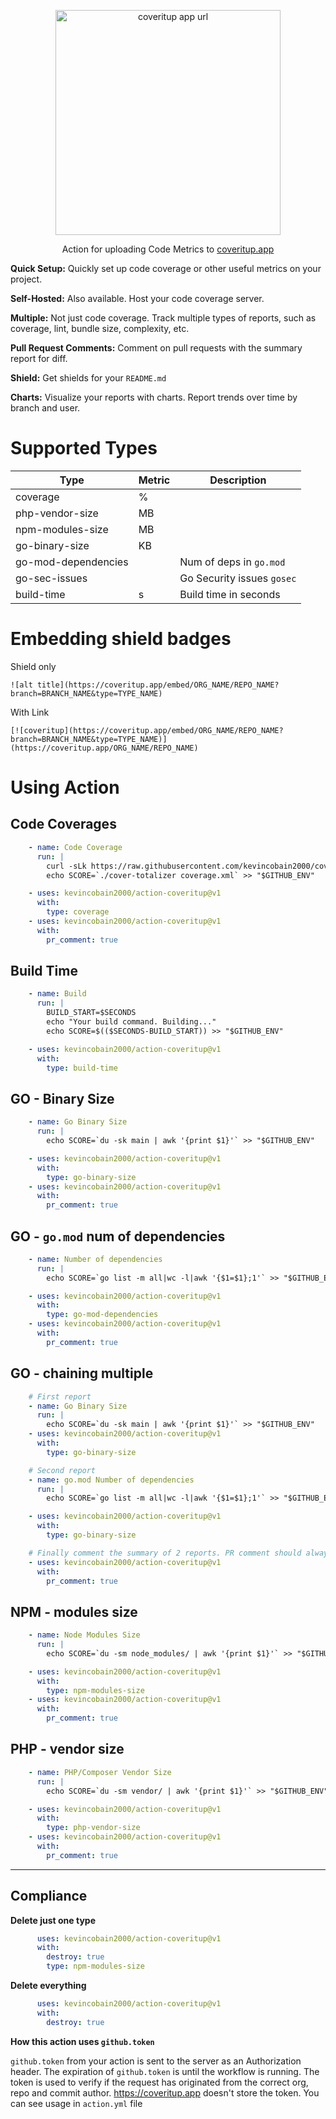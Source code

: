<p align="center">
  <a href="https://coveritup.app">
    <img alt="coveritup app url" src="https://imgur.com/oz9s2zt.png" width="360">
  </a>
</p>
<p align="center">
  Action for uploading Code Metrics to <a href="https://coveritup.app">coveritup.app</a>
</p>

**Quick Setup:** Quickly set up code coverage or other useful metrics on your project.

**Self-Hosted:** Also available. Host your code coverage server.

**Multiple:** Not just code coverage. Track multiple types of reports, such as coverage, lint, bundle size, complexity, etc.

**Pull Request Comments:** Comment on pull requests with the summary report for diff.

**Shield:** Get shields for your `README.md`

**Charts:** Visualize your reports with charts. Report trends over time by branch and user.

# Supported Types

| Type                | Metric | Description                |
|---------------------|--------|----------------------------|
| coverage            | %      |                            |
| php-vendor-size     | MB     |                            |
| npm-modules-size    | MB     |                            |
| go-binary-size      | KB     |                            |
| go-mod-dependencies |        | Num of deps in `go.mod`    |
| go-sec-issues       |        | Go Security issues `gosec` |
| build-time          | s      | Build time in seconds      |


# Embedding shield badges

Shield only

```
![alt title](https://coveritup.app/embed/ORG_NAME/REPO_NAME?branch=BRANCH_NAME&type=TYPE_NAME)
```

With Link

```
[![coveritup](https://coveritup.app/embed/ORG_NAME/REPO_NAME?branch=BRANCH_NAME&type=TYPE_NAME)](https://coveritup.app/ORG_NAME/REPO_NAME)
```

# Using Action

## Code Coverages

```yaml
    - name: Code Coverage
      run: |
        curl -sLk https://raw.githubusercontent.com/kevincobain2000/cover-totalizer/master/install.sh | sh
        echo SCORE=`./cover-totalizer coverage.xml` >> "$GITHUB_ENV"

    - uses: kevincobain2000/action-coveritup@v1
      with:
        type: coverage
    - uses: kevincobain2000/action-coveritup@v1
      with:
        pr_comment: true
```

## Build Time

```yaml
    - name: Build
      run: |
        BUILD_START=$SECONDS
        echo "Your build command. Building..."
        echo SCORE=$(($SECONDS-BUILD_START)) >> "$GITHUB_ENV"

    - uses: kevincobain2000/action-coveritup@v1
      with:
        type: build-time
```

## GO - Binary Size

```yaml
    - name: Go Binary Size
      run: |
        echo SCORE=`du -sk main | awk '{print $1}'` >> "$GITHUB_ENV"

    - uses: kevincobain2000/action-coveritup@v1
      with:
        type: go-binary-size
    - uses: kevincobain2000/action-coveritup@v1
      with:
        pr_comment: true
```

## GO - `go.mod` num of dependencies

```yaml
    - name: Number of dependencies
      run: |
        echo SCORE=`go list -m all|wc -l|awk '{$1=$1};1'` >> "$GITHUB_ENV"

    - uses: kevincobain2000/action-coveritup@v1
      with:
        type: go-mod-dependencies
    - uses: kevincobain2000/action-coveritup@v1
      with:
        pr_comment: true
```

## GO - chaining multiple

```yaml
    # First report
    - name: Go Binary Size
      run: |
        echo SCORE=`du -sk main | awk '{print $1}'` >> "$GITHUB_ENV"
    - uses: kevincobain2000/action-coveritup@v1
      with:
        type: go-binary-size

    # Second report
    - name: go.mod Number of dependencies
      run: |
        echo SCORE=`go list -m all|wc -l|awk '{$1=$1};1'` >> "$GITHUB_ENV"

    - uses: kevincobain2000/action-coveritup@v1
      with:
        type: go-binary-size

    # Finally comment the summary of 2 reports. PR comment should always be in the end.
    - uses: kevincobain2000/action-coveritup@v1
      with:
        pr_comment: true
```

## NPM - modules size

```yaml
    - name: Node Modules Size
      run: |
        echo SCORE=`du -sm node_modules/ | awk '{print $1}'` >> "$GITHUB_ENV"

    - uses: kevincobain2000/action-coveritup@v1
      with:
        type: npm-modules-size
    - uses: kevincobain2000/action-coveritup@v1
      with:
        pr_comment: true
```

## PHP - vendor size

```yaml
    - name: PHP/Composer Vendor Size
      run: |
        echo SCORE=`du -sm vendor/ | awk '{print $1}'` >> "$GITHUB_ENV"

    - uses: kevincobain2000/action-coveritup@v1
      with:
        type: php-vendor-size
    - uses: kevincobain2000/action-coveritup@v1
      with:
        pr_comment: true
```

---

## Compliance

**Delete just one type**

```yaml
      uses: kevincobain2000/action-coveritup@v1
      with:
        destroy: true
        type: npm-modules-size
```

**Delete everything**

```yaml
      uses: kevincobain2000/action-coveritup@v1
      with:
        destroy: true
```

**How this action uses `github.token`**

`github.token` from your action is sent to the server as an Authorization header.
The expiration of `github.token` is until the workflow is running.
The token is used to verify if the request has originated from the correct org, repo and commit author.
https://coveritup.app doesn't store the token.
You can see usage in `action.yml` file